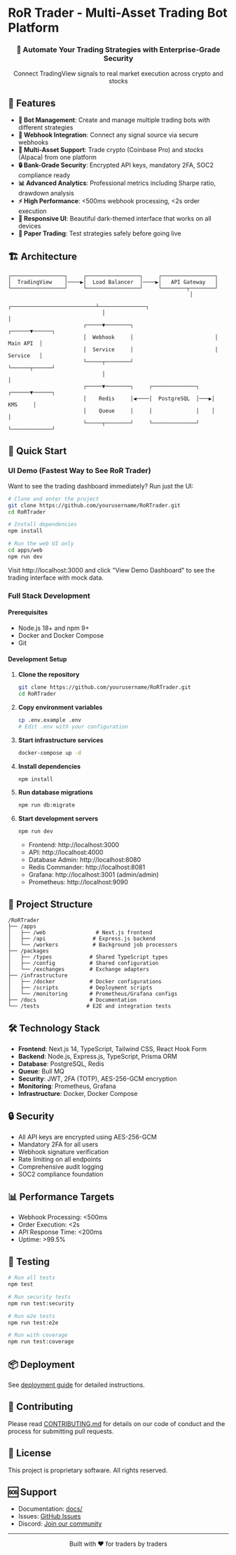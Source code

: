 # RoR Trader - Multi-Asset Trading Bot Platform

<div align="center">
  <h3>🚀 Automate Your Trading Strategies with Enterprise-Grade Security</h3>
  <p>Connect TradingView signals to real market execution across crypto and stocks</p>
</div>

## 🌟 Features

- **🤖 Bot Management**: Create and manage multiple trading bots with different strategies
- **🔗 Webhook Integration**: Connect any signal source via secure webhooks
- **💱 Multi-Asset Support**: Trade crypto (Coinbase Pro) and stocks (Alpaca) from one platform
- **🔒 Bank-Grade Security**: Encrypted API keys, mandatory 2FA, SOC2 compliance ready
- **📊 Advanced Analytics**: Professional metrics including Sharpe ratio, drawdown analysis
- **⚡ High Performance**: <500ms webhook processing, <2s order execution
- **📱 Responsive UI**: Beautiful dark-themed interface that works on all devices
- **🧪 Paper Trading**: Test strategies safely before going live

## 🏗️ Architecture

```
┌─────────────────┐     ┌─────────────────┐     ┌─────────────────┐
│  TradingView    │────▶│  Load Balancer  │────▶│   API Gateway   │
└─────────────────┘     └─────────────────┘     └────────┬────────┘
                                                          │
                              ┌───────────────────────────┴───────────────┐
                              │                                           │
                        ┌─────▼────────┐                          ┌──────▼──────┐
                        │  Webhook     │                          │   Main API  │
                        │  Service     │                          │   Service   │
                        └─────┬────────┘                          └──────┬──────┘
                              │                                           │
                        ┌─────▼────────┐     ┌──────────────┐    ┌──────▼──────┐
                        │    Redis     │◀────│  PostgreSQL  │───▶│     KMS     │
                        │    Queue     │     │              │    │             │
                        └─────┬────────┘     └──────────────┘    └─────────────┘
```

## 🚀 Quick Start

### UI Demo (Fastest Way to See RoR Trader)

Want to see the trading dashboard immediately? Run just the UI:

```bash
# Clone and enter the project
git clone https://github.com/yourusername/RoRTrader.git
cd RoRTrader

# Install dependencies
npm install

# Run the web UI only
cd apps/web
npm run dev
```

Visit http://localhost:3000 and click "View Demo Dashboard" to see the trading interface with mock data.

### Full Stack Development

#### Prerequisites

- Node.js 18+ and npm 9+
- Docker and Docker Compose
- Git

#### Development Setup

1. **Clone the repository**
   ```bash
   git clone https://github.com/yourusername/RoRTrader.git
   cd RoRTrader
   ```

2. **Copy environment variables**
   ```bash
   cp .env.example .env
   # Edit .env with your configuration
   ```

3. **Start infrastructure services**
   ```bash
   docker-compose up -d
   ```

4. **Install dependencies**
   ```bash
   npm install
   ```

5. **Run database migrations**
   ```bash
   npm run db:migrate
   ```

6. **Start development servers**
   ```bash
   npm run dev
   ```

   - Frontend: http://localhost:3000
   - API: http://localhost:4000
   - Database Admin: http://localhost:8080
   - Redis Commander: http://localhost:8081
   - Grafana: http://localhost:3001 (admin/admin)
   - Prometheus: http://localhost:9090

## 📁 Project Structure

```
/RoRTrader
├── /apps
│   ├── /web                # Next.js frontend
│   ├── /api               # Express.js backend
│   └── /workers           # Background job processors
├── /packages
│   ├── /types            # Shared TypeScript types
│   ├── /config           # Shared configuration
│   └── /exchanges        # Exchange adapters
├── /infrastructure
│   ├── /docker           # Docker configurations
│   ├── /scripts          # Deployment scripts
│   └── /monitoring       # Prometheus/Grafana configs
├── /docs                 # Documentation
└── /tests               # E2E and integration tests
```

## 🛠️ Technology Stack

- **Frontend**: Next.js 14, TypeScript, Tailwind CSS, React Hook Form
- **Backend**: Node.js, Express.js, TypeScript, Prisma ORM
- **Database**: PostgreSQL, Redis
- **Queue**: Bull MQ
- **Security**: JWT, 2FA (TOTP), AES-256-GCM encryption
- **Monitoring**: Prometheus, Grafana
- **Infrastructure**: Docker, Docker Compose

## 🔒 Security

- All API keys are encrypted using AES-256-GCM
- Mandatory 2FA for all users
- Webhook signature verification
- Rate limiting on all endpoints
- Comprehensive audit logging
- SOC2 compliance foundation

## 📊 Performance Targets

- Webhook Processing: <500ms
- Order Execution: <2s
- API Response Time: <200ms
- Uptime: >99.5%

## 🧪 Testing

```bash
# Run all tests
npm test

# Run security tests
npm run test:security

# Run e2e tests
npm run test:e2e

# Run with coverage
npm run test:coverage
```

## 📦 Deployment

See [deployment guide](./docs/deployment/README.md) for detailed instructions.

## 🤝 Contributing

Please read [CONTRIBUTING.md](./CONTRIBUTING.md) for details on our code of conduct and the process for submitting pull requests.

## 📄 License

This project is proprietary software. All rights reserved.

## 🆘 Support

- Documentation: [docs/](./docs/)
- Issues: [GitHub Issues](https://github.com/yourusername/RoRTrader/issues)
- Discord: [Join our community](https://discord.gg/rortrader)

---

<div align="center">
  <p>Built with ❤️ for traders by traders</p>
</div>
